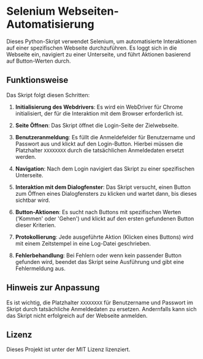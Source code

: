 # Selenium Webseiten-Automatisierung

Dieses Python-Skript verwendet Selenium, um automatisierte Interaktionen auf einer spezifischen Webseite durchzuführen. Es loggt sich in die Webseite ein, navigiert zu einer Unterseite, und führt Aktionen basierend auf Button-Werten durch.

## Funktionsweise

Das Skript folgt diesen Schritten:

1. **Initialisierung des Webdrivers**: Es wird ein WebDriver für Chrome initialisiert, der für die Interaktion mit dem Browser erforderlich ist.

2. **Seite Öffnen**: Das Skript öffnet die Login-Seite der Zielwebseite.

3. **Benutzeranmeldung**: Es füllt die Anmeldefelder für Benutzername und Passwort aus und klickt auf den Login-Button. Hierbei müssen die Platzhalter `XXXXXXXX` durch die tatsächlichen Anmeldedaten ersetzt werden.

4. **Navigation**: Nach dem Login navigiert das Skript zu einer spezifischen Unterseite.

5. **Interaktion mit dem Dialogfenster**: Das Skript versucht, einen Button zum Öffnen eines Dialogfensters zu klicken und wartet dann, bis dieses sichtbar wird.

6. **Button-Aktionen**: Es sucht nach Buttons mit spezifischen Werten ('Kommen' oder 'Gehen') und klickt auf den ersten gefundenen Button dieser Kriterien.

7. **Protokollierung**: Jede ausgeführte Aktion (Klicken eines Buttons) wird mit einem Zeitstempel in eine Log-Datei geschrieben.

8. **Fehlerbehandlung**: Bei Fehlern oder wenn kein passender Button gefunden wird, beendet das Skript seine Ausführung und gibt eine Fehlermeldung aus.

## Hinweis zur Anpassung

Es ist wichtig, die Platzhalter `XXXXXXXX` für Benutzername und Passwort im Skript durch tatsächliche Anmeldedaten zu ersetzen. Andernfalls kann sich das Skript nicht erfolgreich auf der Webseite anmelden.

## Lizenz

Dieses Projekt ist unter der MIT Lizenz lizenziert.
